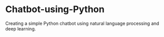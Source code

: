 # Chatbot-using-Python

Creating a simple Python chatbot using natural language processing and deep learning.

